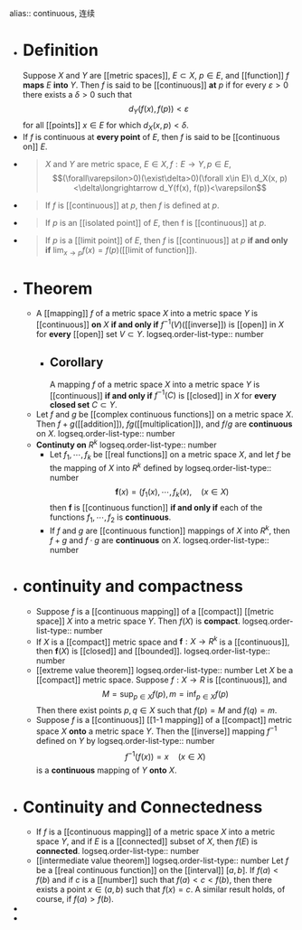alias:: continuous, 连续

- # Definition
  Suppose $X$ and $Y$ are [[metric spaces]], $E\subset X$, $p\in E$, and [[function]] $f$ **maps** $E$ **into** $Y$. Then $f$ is said to be [[continuous]] **at** $p$ if for every $\varepsilon > 0$ there exists a $\delta > 0$ such that 
  $$d_Y(f(x),f(p)) < \varepsilon$$ 
  for all [[points]] $x\in E$ for which $d_X(x, p) < \delta$.
- If $f$ is continuous at **every point** of $E$, then $f$ is said to be [[continuous on]] $E$.
- >$X$ and $Y$ are metric space, $E\in X, f: E\to Y, p\in E,$
  $$(\forall\varepsilon>0)(\exist\delta>0)(\forall x\in E)\ d_X(x, p)<\delta\longrightarrow d_Y(f(x), f(p))<\varepsilon$$
- >If $f$ is [[continuous]] at $p$, then $f$ is defined at $p$.
- >If $p$ is an [[isolated point]] of $E$, then f is [[continuous]] at $p$.
- >If $p$ is a [[limit point]] of $E$, then $f$ is [[continuous]] at $p$ **if and only if** $\lim_{x\to p}f(x) = f(p)$([[limit of function]]).
- # Theorem
	- A [[mapping]] $f$ of a metric space $X$ into a metric space $Y$ is [[continuous]] **on** $X$ **if and only if**  $f^{-1}(V)$([[inverse]]) is [[open]] in $X$ for **every** [[open]] set $V\subset Y$.
	  logseq.order-list-type:: number
		- ## Corollary
		  A mapping $f$ of a metric space $X$ into a metric space $Y$ is [[continuous]] **if and only if** $f^{-1}(C)$ is [[closed]] in $X$ for **every closed set** $C\subset Y$.
	- Let $f$ and $g$ be [[complex continuous functions]] on a metric space $X$. Then $f + g$([[addition]]), $fg$([[multiplication]]), and $f/g$ are **continuous** on $X$.
	  logseq.order-list-type:: number
	- **Continuty on** $R^k$
	  logseq.order-list-type:: number
		- Let $f_1,\cdots, f_k$ be [[real functions]] on a metric space $X$, and let $f$ be the mapping of $X$ into $R^k$ defined by
		  logseq.order-list-type:: number
		  $$\mathbf{f}(x)=(f_1(x),\cdots,f_k(x),\quad (x\in X)$$
		  then $\mathbf{f}$ is [[continuous function]] **if and only if** each of the functions $f_1,\cdots, f_2$ is **continuous**.
		- If $f$ and $g$ are [[continuous function]] mappings of $X$ into $R^k$, then $f + g$ and $f · g$ are **continuous** on $X$.
		  logseq.order-list-type:: number
- # continuity and compactness
	- Suppose $f$ is a [[continuous mapping]] of a [[compact]] [[metric space]] $X$ into a metric space $Y$. Then $f(X)$ is **compact**.
	  logseq.order-list-type:: number
	- If $X$ is a [[compact]] metric space and $\mathbf{f}: X\to R^k$ is a [[continuous]], then $\mathbf{f}(X)$ is [[closed]] and [[bounded]].
	  logseq.order-list-type:: number
	- [[extreme value theorem]]
	  logseq.order-list-type:: number
	  Let $X$ be a [[compact]] metric space. Suppose $f:X\to R$ is [[continuous]], and
	  $$M=\sup_{p\in X}f(p), m=\inf_{p\in X}f(p)$$
	  Then there exist points $p, q\in X$ such that $f(p) = M$ and $f(q) = m$.
	- Suppose  $f$  is a [[continuous]] [[1-1 mapping]] of a [[compact]] metric space  $X$  **onto** a metric space  $Y$. Then the [[inverse]] mapping $f^{-1}$  defined on $Y$ by 
	  logseq.order-list-type:: number
	  $$f^{-1}(f(x))=x \quad(x \in X)$$ 
	  is a **continuous** mapping of $Y$ **onto** $X$.
- # Continuity and Connectedness
	- If $f$ is a [[continuous mapping]] of a metric space $X$ into a metric space $Y$, and if $E$ is a [[connected]] subset of $X$, then $f(E)$ is **connected**.
	  logseq.order-list-type:: number
	- [[intermediate value theorem]]
	  logseq.order-list-type:: number
	  Let $f$ be a [[real continuous function]] on the [[interval]] $[a, b]$. If $f(a)<f(b)$ and if $c$ is a [[number]] such that $f(a)<c<f(b)$, then there exists a point $x \in(a, b)$ such that $f(x)=c$.
	  A similar result holds, of course, if $f(a)>f(b)$.
-
-